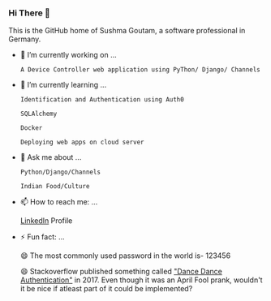 ### Hi There 👋

This is the GitHub home of Sushma Goutam, a software professional in Germany. 

- 🔭 I’m currently working on ...

      A Device Controller web application using PyThon/ Django/ Channels 

- 🌱 I’m currently learning ...

      Identification and Authentication using Auth0
  
      SQLAlchemy
  
      Docker
  
      Deploying web apps on cloud server
  
- 💬 Ask me about ... 

      Python/Django/Channels
  
      Indian Food/Culture
  
- 📫 How to reach me: ...

     [LinkedIn](https://www.linkedin.com/in/sushmagoutam) Profile
  
- ⚡ Fun fact: ...

     😄 The most commonly used password in the world is- 123456 
  
     😄 Stackoverflow published something called ["Dance Dance Authentication"](https://www.youtube.com/watch?v=VgC4b9K-gYU) in 2017. Even though it was an April Fool prank, wouldn't it be nice if atleast part of it could be implemented? 
  
<!--
**sushma-goutam/sushma-goutam** is a ✨ _special_ ✨ repository because its `README.md` (this file) appears on your GitHub profile.

Here are some ideas to get you started:

- 🔭 I’m currently working on ...
- 🌱 I’m currently learning ...
- 👯 I’m looking to collaborate on ...
- 🤔 I’m looking for help with ...
- 💬 Ask me about ...
- 📫 How to reach me: ...
- 😄 Pronouns: ...
- ⚡ Fun fact: ...
-->
